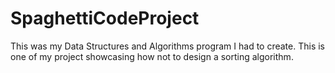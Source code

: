 # SpaghettiCodeProject
This was my Data Structures and Algorithms program I had to create. This is one of my project showcasing how not to design a sorting algorithm. 
